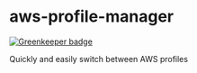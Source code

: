 # aws-profile-manager

[![Greenkeeper badge](https://badges.greenkeeper.io/geoffdutton/aws-profile-manager.svg)](https://greenkeeper.io/)

Quickly and easily switch between AWS profiles

